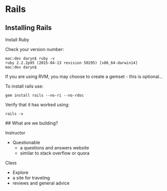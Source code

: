 
# Rails

## Installing Rails

Install Ruby 

Check your version number:

```
mac:dev daryn$ ruby -v
ruby 2.2.2p95 (2015-04-13 revision 50295) [x86_64-darwin14]
mac:dev daryn$ 

```
If you are using RVM, you may choose to create a gemset - this is optional...

To install rails use: 

```
gem install rails --no-ri --no-rdoc
```
Verify that it has worked using:
```
rails -v
```

## What are we building?

Instructor
* Questionable
  * a questions and answers website
  * similar to stack overflow or quora

Class
*  Explore
  * a site for traveling 
  * reviews and general advice

